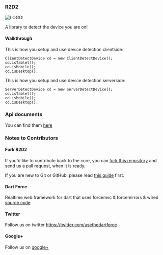 ### R2D2 ###

![LOGO!](https://raw.github.com/ForceUniverse/dart-force/master/resources/dart_force_logo.jpg)

A library to detect the device you are on!

#### Walkthrough ####

This is how you setup and use device detection clientside:

	ClientDetectDevice cd = new ClientDetectDevice();
	cd.isTablet();
	cd.isMobile();
	cd.isDesktop();
	
This is how you setup and use device detection serverside:

	ServerDetectDevice cd = new ServerDetectDevice();
	cd.isTablet();
	cd.isMobile();
	cd.isDesktop();

### Api documents ###

You can find them [here](https://jorishermans.github.io/r2d2/api/index.html) 

### Notes to Contributors ###

#### Fork R2D2 ####

If you'd like to contribute back to the core, you can [fork this repository](https://help.github.com/articles/fork-a-repo) and send us a pull request, when it is ready.

If you are new to Git or GitHub, please read [this guide](https://help.github.com/) first.

#### Dart Force ####

Realtime web framework for dart that uses forcemvc & forcemirrors & wired [source code](https://github.com/ForceUniverse/dart-force)

#### Twitter ####

Follow us on twitter https://twitter.com/usethedartforce

#### Google+ ####

Follow us on [google+](https://plus.google.com/111406188246677273707)
